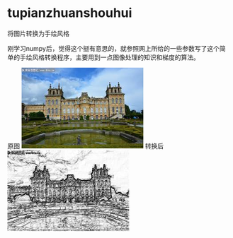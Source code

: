 # tupianzhuanshouhui
将图片转换为手绘风格

刚学习numpy后，觉得这个挺有意思的，就参照网上所给的一些参数写了这个简单的手绘风格转换程序，主要用到一点图像处理的知识和梯度的算法。

原图 
![](https://github.com/weizhimeng/tupianzhuanshouhui/blob/master/images.jpeg)
转换后
![](https://github.com/weizhimeng/tupianzhuanshouhui/blob/master/images1.jpeg)
